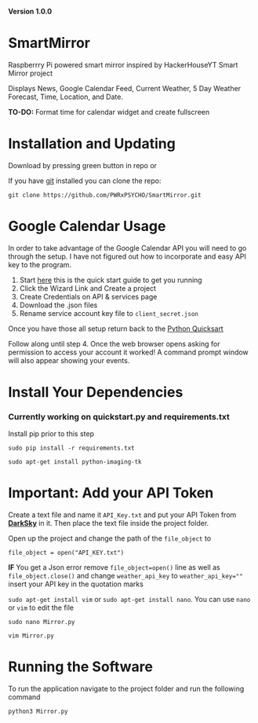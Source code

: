 **Version 1.0.0**

# SmartMirror
Raspberrry Pi powered smart mirror inspired by HackerHouseYT Smart Mirror project

Displays News, Google Calendar Feed, Current Weather, 5 Day Weather Forecast, Time, Location, and Date.

**TO-DO:** Format time for calendar widget and create fullscreen


# Installation and Updating

Download by pressing green button in repo or

If you have [git](https://git-scm.com/book/en/v2/Getting-Started-Installing-Git) installed you can clone the repo:
```
git clone https://github.com/PWRxPSYCHO/SmartMirror.git
```
# Google Calendar Usage
In order to take advantage of the Google Calendar API you will need to go through the setup. I have not figured out how to incorporate and easy API key to the program.

1. Start [here](https://developers.google.com/google-apps/calendar/quickstart/python) this is the quick start guide to get you running
2. Click the Wizard Link and Create a project
3. Create Credentials on API & services page
4. Download the .json files
5. Rename service account key file to `client_secret.json`

Once you have those all setup return back to the [Python Quicksart](https://developers.google.com/google-apps/calendar/quickstart/python) 

Follow along until step 4. Once the web browser opens asking for permission to access your account it worked!
A command prompt window will also appear showing your events.

# Install Your Dependencies
### Currently working on quickstart.py and requirements.txt
Install pip prior to this step

```
sudo pip install -r requirements.txt
```
```
sudo apt-get install python-imaging-tk
```

# Important: Add your API Token

Create a text file and name it `API_Key.txt` and put your API Token from **[DarkSky](https://darksky.net/)** in it.
Then place the text file inside the project folder.

Open up the project and change the path of the `file_object` to 
``` 
file_object = open("API_KEY.txt")
```
**IF** You get a Json error remove `file_object=open()` line as well as `file_object.close()` and change `weather_api_key` to
`weather_api_key=""` insert your API key in the quotation marks

`sudo apt-get install vim` or `sudo apt-get install nano`. You can use `nano` or `vim` to edit the file

```
sudo nano Mirror.py
```
```
vim Mirror.py
```

# Running the Software

To run the application navigate to the project folder and run the following command

```
python3 Mirror.py
```
